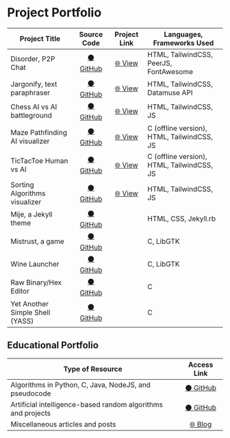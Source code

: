 # Project Portfolio

| Project Title | Source Code | Project Link | Languages, Frameworks Used | 
|---------------|:-----------:|:-----------------------:|---------------|
Disorder, P2P Chat | [⚫ GitHub](https://github.com/cooperblacks/disorder) | [🌐 View](https://disorderchat.web.app/) | HTML, TailwindCSS, PeerJS, FontAwesome
Jargonify, text paraphraser | [⚫ GitHub](https://github.com/cooperblacks/jargonify) | [🌐 View](https://exalux.github.io/jargonify) | HTML, TailwindCSS, Datamuse API
Chess AI vs AI battleground | [⚫ GitHub](https://github.com/cooperblacks/ai-projects/tree/main/Chess-AI) | [🌐 View](https://cooperblacks.github.io/ai-projects/Chess-AI) | HTML, TailwindCSS, JS
Maze Pathfinding AI visualizer | [⚫ GitHub](https://github.com/cooperblacks/ai-projects) | [🌐 View](https://cooperblacks.github.io/ai-projects/Maze-Pathfinding) | C (offline version), HTML, TailwindCSS, JS
TicTacToe Human vs AI | [⚫ GitHub](https://github.com/cooperblacks/ai-projects) | [🌐 View](https://cooperblacks.github.io/ai-projects/Tic-Tac-Toe/index.html) | C (offline version), HTML, TailwindCSS, JS
Sorting Algorithms visualizer | [⚫ GitHub](https://github.com/cooperblacks/algorithm-basics) | [🌐 View](https://cooperblacks.github.io/algorithm-basics/Sorting/) | HTML, TailwindCSS, JS
Mije, a Jekyll theme | [⚫ GitHub](https://github.com/cooperblacks/mije) | | HTML, CSS, Jekyll.rb
Mistrust, a game | [⚫ GitHub](https://github.com/cooperblacks/mistrust-game) | | C, LibGTK
Wine Launcher | [⚫ GitHub](https://github.com/cooperblacks/wine-launcher) | | C, LibGTK
Raw Binary/Hex Editor | [⚫ GitHub](https://github.com/cooperblacks/hex-editor) | | C
Yet Another Simple Shell (YASS) | [⚫ GitHub](https://github.com/cooperblacks/shell-template) | | C

## Educational Portfolio

| Type of Resource | Access Link |
|---------------|:-----------:|
| Algorithms in Python, C, Java, NodeJS, and pseudocode | [⚫ GitHub](https://github.com/cooperblacks/algorithm-basics) |
| Artificial intelligence-based random algorithms and projects | [⚫ GitHub](https://github.com/cooperblacks/ai-projects) |
| Miscellaneous articles and posts | [🌐 Blog](https://cooperblacks.github.io/blog) |
